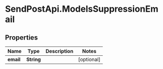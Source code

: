 # SendPostApi.ModelsSuppressionEmail

## Properties
Name | Type | Description | Notes
------------ | ------------- | ------------- | -------------
**email** | **String** |  | [optional] 
